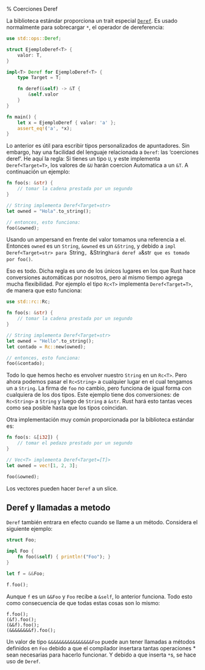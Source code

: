 % Coerciones Deref

La biblioteca estándar proporciona un trait especial [`Deref`][deref]. Es usado normalmente para sobrecargar `*`, el operador de dereferencia:

```rust
use std::ops::Deref;

struct EjemploDeref<T> {
    valor: T,
}

impl<T> Deref for EjemploDeref<T> {
    type Target = T;

    fn deref(&self) -> &T {
        &self.valor
    }
}

fn main() {
    let x = EjemploDeref { valor: 'a' };
    assert_eq!('a', *x);
}
```

[deref]: ../std/ops/trait.Deref.html

Lo anterior es útil para escribir tipos personalizados de apuntadores. Sin embargo, hay una facilidad del lenguaje relacionada a `Deref`: las ‘coerciones deref’. He aquí la regla: Si tienes un tipo `U`, y este implementa `Deref<Target=T>`, los valores de `&U` harán coercion Automatica a un `&T`. A continuación un ejemplo:

```rust
fn foo(s: &str) {
    // tomar la cadena prestada por un segundo
}

// String implementa Deref<Target=str>
let owned = "Hola".to_string();

// entonces, esto funciona:
foo(&owned);
```

Usando un ampersand en frente del valor tomamos una referencia a el. Entonces `owned` es un `String`, `&owned` es un `&String`, y debido a `impl Deref<Target=str> para `String`, `&String` hará deref a `&str` que es tomado por foo()`.

Eso es todo. Dicha regla es uno de los únicos lugares en los que Rust hace conversiones automáticas por nosotros, pero al mismo tiempo agrega mucha flexibilidad. Por ejemplo el tipo `Rc<T>` implementa `Deref<Target=T>`, de manera que esto funciona:

```rust
use std::rc::Rc;

fn foo(s: &str) {
    // tomar la cadena prestada por un segundo
}

// String implementa Deref<Target=str>
let owned = "Hello".to_string();
let contado = Rc::new(owned);

// entonces, esto funciona:
foo(&contado);
```

Todo lo que hemos hecho es envolver nuestro `String` en un `Rc<T>`. Pero ahora podemos pasar el `Rc<String>` a cualquier lugar en el cual tengamos un a `String`. La firma de `foo` no cambio, pero funciona de igual forma con cualquiera de los dos tipos. Este ejemplo tiene dos conversiones: de `Rc<String>` a `String` y luego de `String` a `&str`. Rust hará esto tantas veces como sea posible hasta que los tipos coincidan.

Otra implementación muy común proporcionada por la biblioteca estándar es:

```rust
fn foo(s: &[i32]) {
    // tomar el pedazo prestado por un segundo
}

// Vec<T> implementa Deref<Target=[T]>
let owned = vec![1, 2, 3];

foo(&owned);
```

Los vectores pueden hacer `Deref` a un slice.

## Deref y llamadas a metodo

`Deref` también entrara en efecto cuando se llame a un método. Considera el siguiente ejemplo:

```rust
struct Foo;

impl Foo {
    fn foo(&self) { println!("Foo"); }
}

let f = &&Foo;

f.foo();
```

Aunque `f` es un `&&Foo` y `Foo` recibe a `&self`, lo anterior funciona. Todo esto como consecuencia de que todas estas cosas son lo mismo:

```rust,ignore
f.foo();
(&f).foo();
(&&f).foo();
(&&&&&&&&f).foo();
```

Un valor de tipo `&&&&&&&&&&&&&&&&Foo` puede aun tener llamadas a métodos definidos en `Foo` debido a que el compilador insertara tantas operaciones * sean necesarias para hacerlo funcionar. Y debido a que inserta `*`s, se hace uso de `Deref`.
